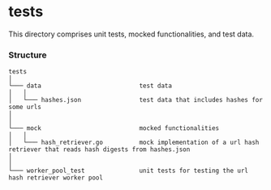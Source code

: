 # tests

This directory comprises unit tests, mocked functionalities, and test data.

### Structure

```
tests
│      
└─── data                           test data
│   │
│   └─── hashes.json                test data that includes hashes for some urls
│
│
└─── mock                           mocked functionalities
│   │
│   └─── hash_retriever.go          mock implementation of a url hash retriever that reads hash digests from hashes.json
│
│
└─── worker_pool_test               unit tests for testing the url hash retriever worker pool
```